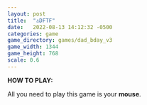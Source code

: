 ```yaml
---
layout: post
title:  "⚓️DFTF"
date:   2022-08-13 14:12:32 -0500
categories: game
game_directory: games/dad_bday_v3
game_width: 1344
game_height: 768
scale: 0.6
---
```


**HOW TO PLAY:**

All you need to play this game is your **mouse**.


